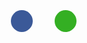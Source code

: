 <style>
  .share-panel{
    display: flex;
    align-items:center;
    flex-flow:row wrap;
    justify-content:center;
  }
  .share-panel a{
     margin:2.5px 17.5px 12px 0;
     height:35px;
     width:35px;
     color:#fff;
     opacity:1;
     transition:opacity 0.3s ease-in-out;
     border-radius:50%;
  }
  .mobile .share-panel a{
     margin-bottom:0;
  }
  .share-panel a:hover{
     opacity:0.84;
  }
  .facebook {
    background-color: #3b5998;
  }
  .linkedin {
      background-color: #0077b5;
  }
  .whatsapp {
      background-color: #34af23;
  }
  .twitter {
      background-color: #4099FF;
  }
  .mobile{
    position:fixed;
    bottom:0;
    left:0;
    width:100%;
    height:60px;
    background-color:#f5f5fa;
    z-index:499;
  }
</style>
<div class = 'share-panel'> 
   <a class = 'facebook flex' href="https://www.facebook.com/sharer/sharer.php?u={{ site.url }}{{site.baseurl}}{{ page.url }}"
   onclick="window.open(this.href, 'mywin','left=20,top=20,width=500,height=500,toolbar=1,resizable=0'); return false;" >
     <i class="fa fa-facebook"></i>
   </a>
   
   <a class = 'twitter flex' href="https://twitter.com/intent/tweet?text={{ page.title }}&url={{ site.url }}{{site.baseurl}}{{ page.url }}" 
   onclick="window.open(this.href, 'mywin', 'left=20,top=20,width=500,height=500,toolbar=1,resizable=0'); return false;">
     <i class="fa fa-twitter"></i>
   </a>
<!--  
   <a class = 'linkedin flex' href="https://www.linkedin.com/shareArticle?mini=true&url={{ site.url }}{{site.baseurl}}{{ page.url }}&title={{ page.title }}&summary={{ page.description }}&source=617vip" 
   onclick="window.open(this.href, 'mywin', 'left=20,top=20,width=500,height=500,toolbar=1,resizable=0'); return false;" >
     <i class="fa fa-linkedin"></i>
   </a>-->
   
   <a class = 'whatsapp flex' href="whatsapp://send?text={{ site.url }}{{site.baseurl}}{{ page.url }}" data-action="share/whatsapp/share">
     <i class="fa fa-whatsapp"></i>
   </a>                                       
</div>